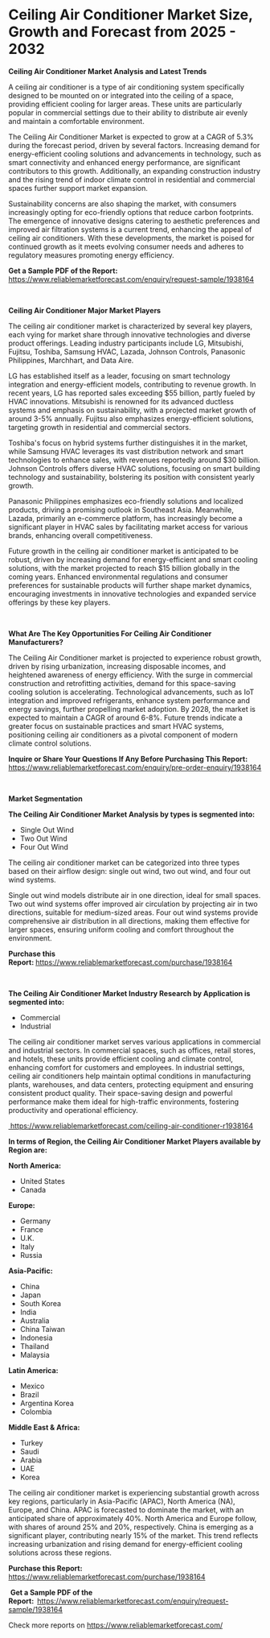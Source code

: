 <p><h1>Ceiling Air Conditioner Market Size, Growth and Forecast from 2025 - 2032</h1></p><p><strong>Ceiling Air Conditioner Market Analysis and Latest Trends</strong></p>
<p><p>A ceiling air conditioner is a type of air conditioning system specifically designed to be mounted on or integrated into the ceiling of a space, providing efficient cooling for larger areas. These units are particularly popular in commercial settings due to their ability to distribute air evenly and maintain a comfortable environment. </p><p>The Ceiling Air Conditioner Market is expected to grow at a CAGR of 5.3% during the forecast period, driven by several factors. Increasing demand for energy-efficient cooling solutions and advancements in technology, such as smart connectivity and enhanced energy performance, are significant contributors to this growth. Additionally, an expanding construction industry and the rising trend of indoor climate control in residential and commercial spaces further support market expansion. </p><p>Sustainability concerns are also shaping the market, with consumers increasingly opting for eco-friendly options that reduce carbon footprints. The emergence of innovative designs catering to aesthetic preferences and improved air filtration systems is a current trend, enhancing the appeal of ceiling air conditioners. With these developments, the market is poised for continued growth as it meets evolving consumer needs and adheres to regulatory measures promoting energy efficiency.</p></p>
<p><strong>Get a Sample PDF of the Report:&nbsp;</strong> <a href="https://www.reliablemarketforecast.com/enquiry/request-sample/1938164?utm_campaign=2307&utm_medium=2&utm_source=Github&utm_content=ia&utm_term=05042025&utm_id=ceiling-air-conditioner">https://www.reliablemarketforecast.com/enquiry/request-sample/1938164</a></p>
<p>&nbsp;</p>
<p><strong>Ceiling Air Conditioner Major Market Players</strong></p>
<p><p>The ceiling air conditioner market is characterized by several key players, each vying for market share through innovative technologies and diverse product offerings. Leading industry participants include LG, Mitsubishi, Fujitsu, Toshiba, Samsung HVAC, Lazada, Johnson Controls, Panasonic Philippines, Marchhart, and Data Aire.</p><p>LG has established itself as a leader, focusing on smart technology integration and energy-efficient models, contributing to revenue growth. In recent years, LG has reported sales exceeding $55 billion, partly fueled by HVAC innovations. Mitsubishi is renowned for its advanced ductless systems and emphasis on sustainability, with a projected market growth of around 3-5% annually. Fujitsu also emphasizes energy-efficient solutions, targeting growth in residential and commercial sectors.</p><p>Toshiba's focus on hybrid systems further distinguishes it in the market, while Samsung HVAC leverages its vast distribution network and smart technologies to enhance sales, with revenues reportedly around $30 billion. Johnson Controls offers diverse HVAC solutions, focusing on smart building technology and sustainability, bolstering its position with consistent yearly growth.</p><p>Panasonic Philippines emphasizes eco-friendly solutions and localized products, driving a promising outlook in Southeast Asia. Meanwhile, Lazada, primarily an e-commerce platform, has increasingly become a significant player in HVAC sales by facilitating market access for various brands, enhancing overall competitiveness.</p><p>Future growth in the ceiling air conditioner market is anticipated to be robust, driven by increasing demand for energy-efficient and smart cooling solutions, with the market projected to reach $15 billion globally in the coming years. Enhanced environmental regulations and consumer preferences for sustainable products will further shape market dynamics, encouraging investments in innovative technologies and expanded service offerings by these key players.</p></p>
<p>&nbsp;</p>
<p><strong>What Are The Key Opportunities For Ceiling Air Conditioner Manufacturers?</strong></p>
<p><p>The Ceiling Air Conditioner market is projected to experience robust growth, driven by rising urbanization, increasing disposable incomes, and heightened awareness of energy efficiency. With the surge in commercial construction and retrofitting activities, demand for this space-saving cooling solution is accelerating. Technological advancements, such as IoT integration and improved refrigerants, enhance system performance and energy savings, further propelling market adoption. By 2028, the market is expected to maintain a CAGR of around 6-8%. Future trends indicate a greater focus on sustainable practices and smart HVAC systems, positioning ceiling air conditioners as a pivotal component of modern climate control solutions.</p></p>
<p><strong>Inquire or Share Your Questions If Any Before Purchasing This Report:</strong> <a href="https://www.reliablemarketforecast.com/enquiry/pre-order-enquiry/1938164?utm_campaign=2307&utm_medium=2&utm_source=Github&utm_content=ia&utm_term=05042025&utm_id=ceiling-air-conditioner">https://www.reliablemarketforecast.com/enquiry/pre-order-enquiry/1938164</a></p>
<p>&nbsp;</p>
<p><strong>Market Segmentation</strong></p>
<p><strong>The Ceiling Air Conditioner Market Analysis by types is segmented into:</strong></p>
<p><ul><li>Single Out Wind</li><li>Two Out Wind</li><li>Four Out Wind</li></ul></p>
<p><p>The ceiling air conditioner market can be categorized into three types based on their airflow design: single out wind, two out wind, and four out wind systems. </p><p>Single out wind models distribute air in one direction, ideal for small spaces. Two out wind systems offer improved air circulation by projecting air in two directions, suitable for medium-sized areas. Four out wind systems provide comprehensive air distribution in all directions, making them effective for larger spaces, ensuring uniform cooling and comfort throughout the environment.</p></p>
<p><strong>Purchase this Report:&nbsp;</strong><a href="https://www.reliablemarketforecast.com/purchase/1938164?utm_campaign=2307&utm_medium=2&utm_source=Github&utm_content=ia&utm_term=05042025&utm_id=ceiling-air-conditioner">https://www.reliablemarketforecast.com/purchase/1938164</a></p>
<p>&nbsp;</p>
<p><strong>The Ceiling Air Conditioner Market Industry Research by Application is segmented into:</strong></p>
<p><ul><li>Commercial</li><li>Industrial</li></ul></p>
<p><p>The ceiling air conditioner market serves various applications in commercial and industrial sectors. In commercial spaces, such as offices, retail stores, and hotels, these units provide efficient cooling and climate control, enhancing comfort for customers and employees. In industrial settings, ceiling air conditioners help maintain optimal conditions in manufacturing plants, warehouses, and data centers, protecting equipment and ensuring consistent product quality. Their space-saving design and powerful performance make them ideal for high-traffic environments, fostering productivity and operational efficiency.</p></p>
<p><a href="https://www.reliablemarketforecast.com/ceiling-air-conditioner-r1938164?utm_campaign=2307&utm_medium=2&utm_source=Github&utm_content=ia&utm_term=05042025&utm_id=ceiling-air-conditioner">&nbsp;https://www.reliablemarketforecast.com/ceiling-air-conditioner-r1938164</a></p>
<p><strong>In terms of Region, the Ceiling Air Conditioner Market Players available by Region are:</strong></p>
<p>
    <p> <strong> North America: </strong>
        <ul>
            <li>United States</li>
            <li>Canada</li>
        </ul>
        </p> 
    <p> <strong> Europe: </strong>
        <ul>
            <li>Germany</li>
            <li>France</li>
            <li>U.K.</li>
            <li>Italy</li>
            <li>Russia</li>
        </ul>
        </p> 
    <p> <strong> Asia-Pacific: </strong>
        <ul>
            <li>China</li>
            <li>Japan</li>
            <li>South Korea</li>
            <li>India</li>
            <li>Australia</li>
            <li>China Taiwan</li>
            <li>Indonesia</li>
            <li>Thailand</li>
            <li>Malaysia</li>
        </ul>
        </p> 
    <p> <strong> Latin America: </strong>
        <ul>
            <li>Mexico</li>
            <li>Brazil</li>
            <li>Argentina Korea</li>
            <li>Colombia</li>
        </ul>
        </p> 
    <p> <strong> Middle East & Africa: </strong>
        <ul>
            <li>Turkey</li>
            <li>Saudi</li>
            <li>Arabia</li>
            <li>UAE</li>
            <li>Korea</li>
        </ul>
    </p>
    </p>
<p><p>The ceiling air conditioner market is experiencing substantial growth across key regions, particularly in Asia-Pacific (APAC), North America (NA), Europe, and China. APAC is forecasted to dominate the market, with an anticipated share of approximately 40%. North America and Europe follow, with shares of around 25% and 20%, respectively. China is emerging as a significant player, contributing nearly 15% of the market. This trend reflects increasing urbanization and rising demand for energy-efficient cooling solutions across these regions.</p></p>
<p><strong>Purchase this Report: </strong><a href="https://www.reliablemarketforecast.com/purchase/1938164?utm_campaign=2307&utm_medium=2&utm_source=Github&utm_content=ia&utm_term=05042025&utm_id=ceiling-air-conditioner">https://www.reliablemarketforecast.com/purchase/1938164</a></p>
<p>&nbsp;<strong>Get a Sample PDF of the Report:&nbsp;&nbsp;</strong><a href="https://www.reliablemarketforecast.com/enquiry/request-sample/1938164?utm_campaign=2307&utm_medium=2&utm_source=Github&utm_content=ia&utm_term=05042025&utm_id=ceiling-air-conditioner">https://www.reliablemarketforecast.com/enquiry/request-sample/1938164</a></p>
<p><strong></strong></p>
<p>Check more reports on <a href="https://www.reliablemarketforecast.com/?utm_campaign=2307&utm_medium=2&utm_source=Github&utm_content=ia&utm_term=05042025&utm_id=ceiling-air-conditioner">https://www.reliablemarketforecast.com/</a></p>